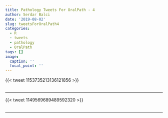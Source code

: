 ```yaml
---
title: Pathology Tweets For OralPath - 4
author: Serdar Balci
date: '2019-08-02'
slug: tweetsForOralPath4
categories:
  - R
  - tweets
  - pathology
  - OralPath
tags: []
image:
  caption: ''
  focal_point: ''
---
```



{{< tweet 1153735213136121856 >}}
<br>
<br>
<hr>
{{< tweet 1149569689489592320 >}}
<br>
<br>
<hr>

